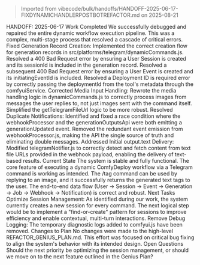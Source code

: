 > Imported from vibecode/bulk/handoffs/HANDOFF-2025-06-17-FIXDYNAMICHANDLERPOSTBOTREFACTOR.md on 2025-08-21

HANDOFF: 2025-06-17
Work Completed
We successfully debugged and repaired the entire dynamic workflow execution pipeline. This was a complex, multi-stage process that resolved a cascade of critical errors.
Fixed Generation Record Creation:
Implemented the correct creation flow for generation records in src/platforms/telegram/dynamicCommands.js.
Resolved a 400 Bad Request error by ensuring a User Session is created and its sessionId is included in the generation record.
Resolved a subsequent 400 Bad Request error by ensuring a User Event is created and its initiatingEventId is included.
Resolved a Deployment ID is required error by correctly passing the deploymentId from the tool's metadata through the comfyuiService.
Corrected Media Input Handling:
Rewrote the media handling logic in dynamicCommands.js to correctly process images from messages the user replies to, not just images sent with the command itself.
Simplified the getTelegramFileUrl logic to be more robust.
Resolved Duplicate Notifications:
Identified and fixed a race condition where the webhookProcessor and the generationOutputsApi were both emitting a generationUpdated event.
Removed the redundant event emission from webhookProcessor.js, making the API the single source of truth and eliminating double messages.
Addressed Initial output.text Delivery:
Modified telegramNotifier.js to correctly detect and fetch content from text file URLs provided in the webhook payload, enabling the delivery of text-based results.
Current State
The system is stable and fully functional. The core feature of executing a dynamic ComfyDeploy workflow via a Telegram command is working as intended.
The /tag command can be used by replying to an image, and it successfully returns the generated text tags to the user.
The end-to-end data flow (User -> Session -> Event -> Generation -> Job -> Webhook -> Notification) is correct and robust.
Next Tasks
Optimize Session Management: As identified during our work, the system currently creates a new session for every command. The next logical step would be to implement a "find-or-create" pattern for sessions to improve efficiency and enable contextual, multi-turn interactions.
Remove Debug Logging: The temporary diagnostic logs added to comfyui.js have been removed.
Changes to Plan
No changes were made to the high-level REFACTOR_GENIUS_PLAN.md. This effort was focused on critical bug fixing to align the system's behavior with its intended design.
Open Questions
Should the next priority be optimizing the session management, or should we move on to the next feature outlined in the Genius Plan?